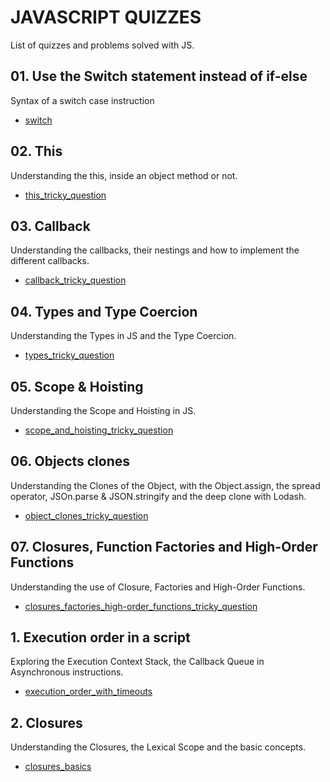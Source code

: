 # JAVASCRIPT QUIZZES

List of quizzes and problems solved with JS.

## 01. Use the Switch statement instead of if-else

Syntax of a switch case instruction

- [switch](https://github.com/simotae14/JSQuiz/tree/master/01_switch)

## 02. This

Understanding the this, inside an object method or not.

- [this_tricky_question](https://github.com/simotae14/JSQuiz/tree/master/02_il_this)

## 03. Callback

Understanding the callbacks, their nestings and how to implement the different callbacks.

- [callback_tricky_question](https://github.com/simotae14/JSQuiz/tree/master/03_callbacks)

## 04. Types and Type Coercion

Understanding the Types in JS and the Type Coercion.

- [types_tricky_question](https://github.com/simotae14/JSQuiz/tree/master/04_types)

## 05. Scope & Hoisting

Understanding the Scope and Hoisting in JS.

- [scope_and_hoisting_tricky_question](https://github.com/simotae14/JSQuiz/tree/master/05_scope_e_hoisting)

## 06. Objects clones

Understanding the Clones of the Object, with the Object.assign, the spread operator, JSOn.parse & JSON.stringify and the deep clone with Lodash.

- [object_clones_tricky_question](https://github.com/simotae14/JSQuiz/tree/master/06_object_clones)

## 07. Closures, Function Factories and High-Order Functions

Understanding the use of Closure, Factories and High-Order Functions.

- [closures_factories_high-order_functions_tricky_question](https://github.com/simotae14/JSQuiz/tree/master/07_question_closures_higher_order_functions_callbacks)

## 1. Execution order in a script

Exploring the Execution Context Stack, the Callback Queue in Asynchronous instructions.

- [execution_order_with_timeouts](https://github.com/simotae14/JSQuiz/tree/master/01_execution_order_with_timeouts)

## 2. Closures

Understanding the Closures, the Lexical Scope and the basic concepts.

- [closures_basics](https://github.com/simotae14/JSQuiz/tree/master/02_closures_basics)
